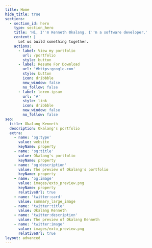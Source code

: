 ```yaml
---
title: Home
hide_title: true
sections:
  - section_id: hero
    type: section_hero
    title: 'Hi, I''m Kenneth Okalang. I''m a software developer.'
    content: |
      Let us build something together.
    actions:
      - label: View my portfolio
        url: /portfolio
        style: button
      - label: Resume For Download
        url: '#https:google.com'
        style: button
        icon: dribbble
        new_window: false
        no_follow: false
      - label: lorem-ipsum
        url: '#'
        style: link
        icon: dribbble
        new_window: false
        no_follow: false
seo:
  title: Okalang Kenneth
  description: Okalang's portfolio
  extra:
    - name: 'og:type'
      value: website
      keyName: property
    - name: 'og:title'
      value: Okalang's portfolio
      keyName: property
    - name: 'og:description'
      value: The preview of Okalang's portfolio
      keyName: property
    - name: 'og:image'
      value: images/exto_preview.png
      keyName: property
      relativeUrl: true
    - name: 'twitter:card'
      value: summary_large_image
    - name: 'twitter:title'
      value: Okalang Kenneth
    - name: 'twitter:description'
      value: The preview of Okalang Kenneth
    - name: 'twitter:image'
      value: images/exto_preview.png
      relativeUrl: true
layout: advanced
---
```

